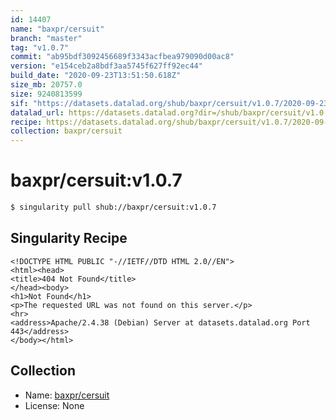 ```yaml
---
id: 14407
name: "baxpr/cersuit"
branch: "master"
tag: "v1.0.7"
commit: "ab95bdf3092456689f3343acfbea979090d00ac8"
version: "e154ceb2a8bdf3aa5745f627ff92ec44"
build_date: "2020-09-23T13:51:50.618Z"
size_mb: 20757.0
size: 9240813599
sif: "https://datasets.datalad.org/shub/baxpr/cersuit/v1.0.7/2020-09-23-ab95bdf3-e154ceb2/e154ceb2a8bdf3aa5745f627ff92ec44.sif"
datalad_url: https://datasets.datalad.org?dir=/shub/baxpr/cersuit/v1.0.7/2020-09-23-ab95bdf3-e154ceb2/
recipe: https://datasets.datalad.org/shub/baxpr/cersuit/v1.0.7/2020-09-23-ab95bdf3-e154ceb2/Singularity
collection: baxpr/cersuit
---
```


# baxpr/cersuit:v1.0.7

```bash
$ singularity pull shub://baxpr/cersuit:v1.0.7
```

## Singularity Recipe

```singularity
<!DOCTYPE HTML PUBLIC "-//IETF//DTD HTML 2.0//EN">
<html><head>
<title>404 Not Found</title>
</head><body>
<h1>Not Found</h1>
<p>The requested URL was not found on this server.</p>
<hr>
<address>Apache/2.4.38 (Debian) Server at datasets.datalad.org Port 443</address>
</body></html>
```

## Collection

 - Name: [baxpr/cersuit](https://github.com/baxpr/cersuit)
 - License: None

